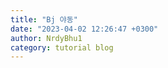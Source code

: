 ```yaml
---
title: "Bj 야동"
date: "2023-04-02 12:26:47 +0300"
author: NrdyBhu1
category: tutorial blog
---
```

